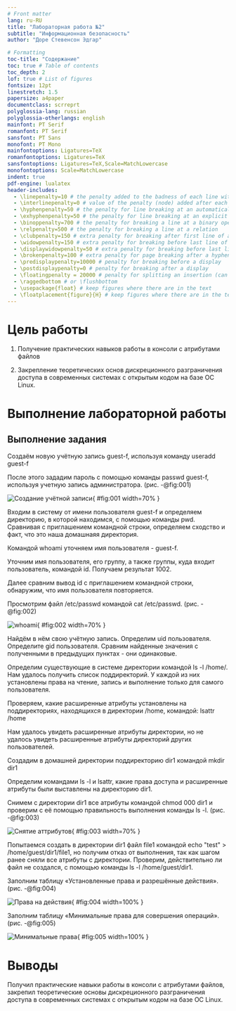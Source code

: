 ```yaml
---
# Front matter
lang: ru-RU
title: "Лабораторная работа №2"
subtitle: "Информационная безопасность"
author: "Доре Стевенсон Эдгар"

# Formatting
toc-title: "Содержание"
toc: true # Table of contents
toc_depth: 2
lof: true # List of figures
fontsize: 12pt
linestretch: 1.5
papersize: a4paper
documentclass: scrreprt
polyglossia-lang: russian
polyglossia-otherlangs: english
mainfont: PT Serif
romanfont: PT Serif
sansfont: PT Sans
monofont: PT Mono
mainfontoptions: Ligatures=TeX
romanfontoptions: Ligatures=TeX
sansfontoptions: Ligatures=TeX,Scale=MatchLowercase
monofontoptions: Scale=MatchLowercase
indent: true
pdf-engine: lualatex
header-includes:
  - \linepenalty=10 # the penalty added to the badness of each line within a paragraph (no associated penalty node) Increasing the value makes tex try to have fewer lines in the paragraph.
  - \interlinepenalty=0 # value of the penalty (node) added after each line of a paragraph.
  - \hyphenpenalty=50 # the penalty for line breaking at an automatically inserted hyphen
  - \exhyphenpenalty=50 # the penalty for line breaking at an explicit hyphen
  - \binoppenalty=700 # the penalty for breaking a line at a binary operator
  - \relpenalty=500 # the penalty for breaking a line at a relation
  - \clubpenalty=150 # extra penalty for breaking after first line of a paragraph
  - \widowpenalty=150 # extra penalty for breaking before last line of a paragraph
  - \displaywidowpenalty=50 # extra penalty for breaking before last line before a display math
  - \brokenpenalty=100 # extra penalty for page breaking after a hyphenated line
  - \predisplaypenalty=10000 # penalty for breaking before a display
  - \postdisplaypenalty=0 # penalty for breaking after a display
  - \floatingpenalty = 20000 # penalty for splitting an insertion (can only be split footnote in standard LaTeX)
  - \raggedbottom # or \flushbottom
  - \usepackage{float} # keep figures where there are in the text
  - \floatplacement{figure}{H} # keep figures where there are in the text
---
```


# Цель работы

1. Получение практических навыков работы в консоли с атрибутами файлов

2. Закрепление теоретических основ дискреционного разграничения доступа в современных системах с открытым кодом на базе ОС Linux.


# Выполнение лабораторной работы

## Выполнение задания

Создаём новую учётную запись guest-f, используя команду useradd guest-f

После этого зададим пароль с помощью команды passwd guest-f, используя учетную запись администратора. (рис. -@fig:001)

![Создание учётной записи](image/1.jpg){ #fig:001 width=70% }

Входим в систему от имени пользователя guest-f и определяем директорию, в которой находимся, с помощью команды pwd. Сравнивая с приглашением командной строки, определяем сходство и факт, что это наша домашнаяя директория. 

Командой whoami уточняем имя пользователя - guest-f.

Уточним имя пользователя, его группу, а также группы, куда входит пользователь, командой id. Получаем результат 1002.

Далее сравним вывод id c приглашением командной строки, обнаружим, что имя пользователя повторяется. 

Просмотрим файл /etc/passwd командой cat /etc/passwd. (рис. -@fig:002)

![whoami](image/2.jpg){ #fig:002 width=70% }

Найдём в нём свою учётную запись. Определим uid пользователя. Определите gid пользователя. Сравним найденные значения с полученными в предыдущих пунктах - они одинаковые.

Определим существующие в системе директории командой ls -l /home/. 
Нам удалось получить список поддиректорий. У каждой из них установлены права на чтение, запись и выполнение только для самого пользователя.

Проверяем, какие расширенные атрибуты установлены на поддиректориях, находящихся в директории /home, командой: lsattr /home

Нам удалось увидеть расширенные атрибуты директории, но не удалось увидеть расширенные атрибуты директорий других пользователей.


Создадим в домашней директории поддиректорию dir1 командой mkdir dir1

Определим командами ls -l и lsattr, какие права доступа и расширенные атрибуты были выставлены на директорию dir1.


Снимем с директории dir1 все атрибуты командой chmod 000 dir1 и проверим с её помощью правильность выполнения команды ls -l. (рис. -@fig:003)

![Снятие аттрибутов](image/3.jpg){ #fig:003 width=70% }

Попытаемся создать в директории dir1 файл file1 командой echo "test" > /home/guest/dir1/file1, но получим отказ от выполнения, так как шагом ранее сняли все атрибуты с директории. Проверим, действительно ли файл не создался, с помощью команды ls -l /home/guest/dir1.


Заполним таблицу «Установленные права и разрешённые действия». (рис. -@fig:004)

![Права на действия](image/4.jpg){ #fig:004 width=100% }

Заполним таблицу «Минимальные права для совершения операций». (рис. -@fig:005)

![Минимальные права](image/5.jpg){ #fig:005 width=100% }

# Выводы

Получил практические навыки работы в консоли с атрибутами файлов, закрепил теоретические основы дискреционного разграничения доступа в современных системах с открытым кодом на базе ОС Linux.